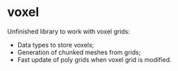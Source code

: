 # voxel

Unfinished library to work with voxel grids:

* Data types to store voxels;
* Generation of chunked meshes from grids;
* Fast update of poly grids when voxel grid is modified.
